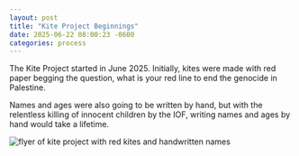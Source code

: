 ```yaml
---
layout: post
title: "Kite Project Beginnings"
date: 2025-06-22 08:00:23 -0600
categories: process
---
```


The Kite Project started in June 2025. Initially, kites were made with red
paper begging the question, what is your red line to end the genocide
in Palestine. 

Names and ages were also going to be written by hand, but with the relentless killing
of innocent children by the IOF, writing names and ages by hand would take a lifetime.

![flyer of kite project with red kites and handwritten names](img/)
